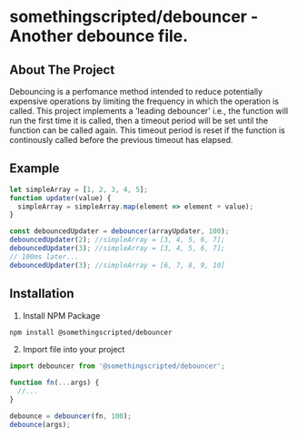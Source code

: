 # somethingscripted/debouncer - Another debounce file.

## About The Project

Debouncing is a perfomance method intended to reduce potentially expensive operations by limiting the frequency in which the operation is called.
This project implements a 'leading debouncer' i.e., the function will run the first time it is called, then a timeout period will be set until the function can be called again. This timeout period is reset if the function is continously called before the previous timeout has elapsed.

## Example

```javascript
let simpleArray = [1, 2, 3, 4, 5];
function updater(value) {
  simpleArray = simpleArray.map(element => element + value);
}

const debouncedUpdater = debouncer(arrayUpdater, 100);
debouncedUpdater(2); //simpleArray = [3, 4, 5, 6, 7];
debouncedUpdater(3); //simpleArray = [3, 4, 5, 6, 7];
// 100ms later...
debouncedUpdater(3); //simpleArray = [6, 7, 8, 9, 10]
```

## Installation

1. Install NPM Package

```sh
npm install @somethingscripted/debouncer
```

2. Import file into your project

```javascript
import debouncer from '@somethingscripted/debouncer';

function fn(...args) {
  //...
}

debounce = debouncer(fn, 100);
debounce(args);
```
